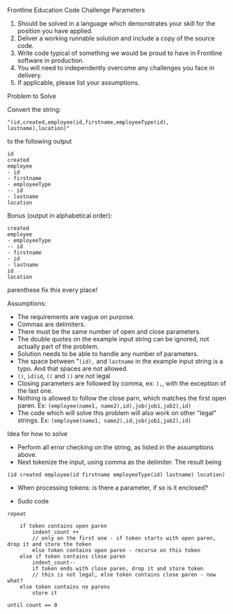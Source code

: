 Frontline Education Code Challenge
Parameters
1. Should be solved in a language which demonstrates your skill for the position you have applied.
2. Deliver a working runnable solution and include a copy of the source code.
3. Write code typical of something we would be proud to have in Frontline software in production.
4. You will need to independently overcome any challenges you face in delivery.
5. If applicable, please list your assumptions.

Problem to Solve

Convert the string:
```
"(id,created,employee(id,firstname,employeeType(id), lastname),location)"
```
to the following output
```
id
created
employee
- id
- firstname
- employeeType
-- id
- lastname
location
```
Bonus (output in alphabetical order):
```
created
employee
- employeeType
-- id
- firstname
- id
- lastname
id
location
```

parenthese fix this every place!

Assumptions:
* The requirements are vague on purpose.
* Commas are delimiters.
* There must be the same number of open and close parameters.
* The double quotes on the example input string can be ignored, not actually part of the problem.
* Solution needs to be able to handle any number of parameters.
* The space between "```(id),``` and  ```lastname``` in the example input string is a typo. And that spaces are not allowed.
* ```()```, ```id)id```, ```((``` and ```))``` are not legal
* Closing parameters are followed by comma, ex: ```),```, with the exception of the last one.
* Nothing is allowed to follow the close parn, which matches the first open paren.  Ex: ```(employee(name1, name2),id),job(job1,job2),id)```
* The code which will solve this problem will also work on other "legal" strings.  Ex: ```(employee(name1, name2),id,job(job1,job2),id)```

Idea for how to solve
* Perform all error checking on the string, as listed in the assumptions above.
* Next tokenize the input, using comma as the delimiter.  The result being

```(id created employee(id firstname employeeType(id) lastname) location)```

* When processing tokens: is there a parameter, if so is it enclosed?

* Sudo code
```
repeat 

    if token contains open paren
        indent_count ++
        // only on the first one - if token starts with open paren, drop it and store the token
        else token contains open paren - recurse on this token
    else if token contains close paren
        indent_count--
        if token ends with close paren, drop it and store token
        // this is not legal, else token contains close paren - now what?
    else token contains no parens
        store it

until count == 0
```


